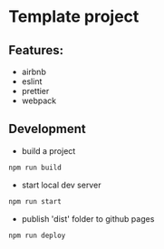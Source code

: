 # Template project

## Features:

- airbnb
- eslint
- prettier
- webpack

## Development

- build a project
```bash
npm run build
```

- start local dev server
```bash
npm run start
```

- publish 'dist' folder to github pages
```bash
npm run deploy
```